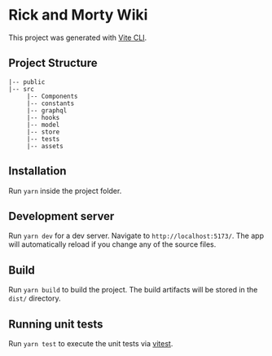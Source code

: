 # Rick and Morty Wiki

This project was generated with [Vite CLI](https://vitejs.dev/guide/cli.html).

## Project Structure

```
|-- public
|-- src
     |-- Components
     |-- constants
     |-- graphql
     |-- hooks
     |-- model
     |-- store
     |-- tests
     |-- assets

```

## Installation

Run `yarn` inside the project folder.

## Development server

Run `yarn dev` for a dev server. Navigate to `http://localhost:5173/`. The app will automatically reload if you change any of the source files.

## Build

Run `yarn build` to build the project. The build artifacts will be stored in the `dist/` directory.

## Running unit tests

Run `yarn test` to execute the unit tests via [vitest](https://vitest.dev/).


